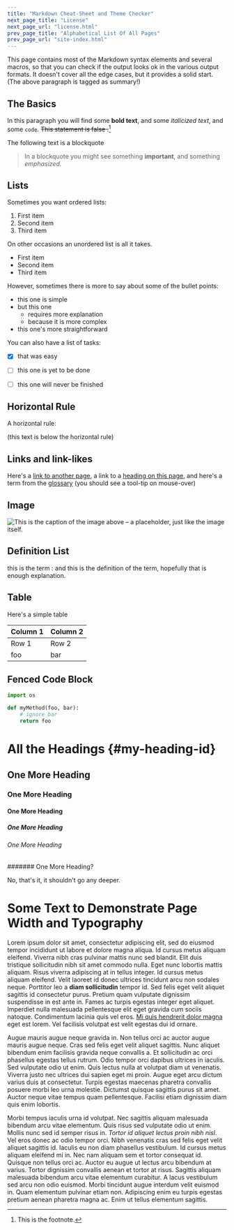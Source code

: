 ```yaml
---
title: "Markdown Cheat-Sheet and Theme Checker"
next_page_title: "License"
next_page_url: "license.html"
prev_page_title: "Alphabetical List Of All Pages"
prev_page_url: "site-index.html"
---
```



<div class="card summary"><div class="card-body">This page contains most of the Markdown syntax elements and several macros, so that you can check if the output looks ok in the various output formats. It doesn't cover all the edge cases, but it provides a solid start.
</div></div>
(The above paragraph is tagged as summary!)


## The Basics

In this paragraph you will find some **bold text**, and some *italicized text*, and some `code`. ~~This statement is false .~~[^1]

[^1]: This is the footnote.

The following text is a blockquote

> In a blockquote you might see something **important**, and something _emphasized._


## Lists

Sometimes you want ordered lists:

1. First item
2. Second item
3. Third item

On other occasions an unordered list is all it takes.

- First item
- Second item
- Third item

However, sometimes there is more to say about some of the bullet points:

-   this one is simple
-   but this one
    -   requires more explanation
    -   because it is more complex
-   this one's more straightforward

You can also have a list of tasks:

- [x] that was easy
- [ ] this one is yet to be done
- [ ] this one will never be finished


## Horizontal Rule

A horizontal rule:


(this text is below the horizontal rule)


## Links and link-likes

Here's a [link to another page](appendix.html), a link to a [heading on this page](#my-heading-id), and here's a term from the <a href="glossary.html#entry-glossary" class="glossary-tooltip" data-toggle="tooltip" title="Glossary: A collection of explanations for words the reader might not be familiar with.">glossary</a> (you should see a tool-tip on mouse-over)


## Image

![This is the caption of the image above – a placeholder, just like the image itself.](/img/placeholder.png)


## Definition List

this is the term
: and this is the definition of the term, hopefully that is enough explanation.


## Table

Here's a simple table

| Column 1 | Column 2 |
| ----------- | ----------- |
| Row 1 | Row 2 |
| foo | bar |


## Fenced Code Block

```python
import os

def myMethod(foo, bar):
    # ignore bar
    return foo
```

# All the Headings {#my-heading-id}

## One More Heading

### One More Heading

#### One More Heading

##### One More Heading

###### One More Heading


####### One More Heading?

No, that's it, it shouldn't go any deeper.


# Some Text to Demonstrate Page Width and Typography

Lorem ipsum dolor sit amet, consectetur adipiscing elit, sed do eiusmod tempor incididunt ut labore et dolore magna aliqua. Id cursus metus aliquam eleifend. Viverra nibh cras pulvinar mattis nunc sed blandit. Elit duis tristique sollicitudin nibh sit amet commodo nulla. Eget nunc lobortis mattis aliquam. Risus viverra adipiscing at in tellus integer. Id cursus metus aliquam eleifend. Velit laoreet id donec ultrices tincidunt arcu non sodales neque. Porttitor leo a **diam sollicitudin** tempor id. Sed felis eget velit aliquet sagittis id consectetur purus. Pretium quam vulputate dignissim suspendisse in est ante in. Fames ac turpis egestas integer eget aliquet. Imperdiet nulla malesuada pellentesque elit eget gravida cum sociis natoque. Condimentum lacinia quis vel eros. [Mi quis hendrerit dolor magna](#) eget est lorem. Vel facilisis volutpat est velit egestas dui id ornare.

Augue mauris augue neque gravida in. Non tellus orci ac auctor augue mauris augue neque. Cras sed felis eget velit aliquet sagittis. Nunc aliquet bibendum enim facilisis gravida neque convallis a. Et sollicitudin ac orci phasellus egestas tellus rutrum. Odio tempor orci dapibus ultrices in iaculis. Sed vulputate odio ut enim. Quis lectus nulla at volutpat diam ut venenatis. Viverra justo nec ultrices dui sapien eget mi proin. Augue eget arcu dictum varius duis at consectetur. Turpis egestas maecenas pharetra convallis posuere morbi leo urna molestie. Dictumst quisque sagittis purus sit amet. Auctor neque vitae tempus quam pellentesque. Facilisi etiam dignissim diam quis enim lobortis.

Morbi tempus iaculis urna id volutpat. Nec sagittis aliquam malesuada bibendum arcu vitae elementum. Quis risus sed vulputate odio ut enim. Mollis nunc sed id semper risus in. _Tortor id aliquet lectus proin nibh nisl_. Vel eros donec ac odio tempor orci. Nibh venenatis cras sed felis eget velit aliquet sagittis id. Iaculis eu non diam phasellus vestibulum. Id cursus metus aliquam eleifend mi in. Nec nam aliquam sem et tortor consequat id. Quisque non tellus orci ac. Auctor eu augue ut lectus arcu bibendum at varius. Tortor dignissim convallis aenean et tortor at risus. Sagittis aliquam malesuada bibendum arcu vitae elementum curabitur. A lacus vestibulum sed arcu non odio euismod. Morbi tincidunt augue interdum velit euismod in. Quam elementum pulvinar etiam non. Adipiscing enim eu turpis egestas pretium aenean pharetra magna ac. Enim ut tellus elementum sagittis.
